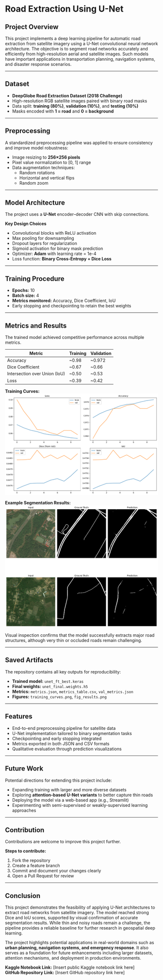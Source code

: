 # Road Extraction Using U-Net

## Project Overview
This project implements a deep learning pipeline for automatic road extraction from satellite imagery using a U-Net convolutional neural network architecture. The objective is to segment road networks accurately and efficiently from high-resolution aerial and satellite images. Such models have important applications in transportation planning, navigation systems, and disaster response scenarios.

---

## Dataset
- **DeepGlobe Road Extraction Dataset (2018 Challenge)**  
- High-resolution RGB satellite images paired with binary road masks  
- Data split: **training (80%)**, **validation (10%)**, and **testing (10%)**  
- Masks encoded with **1 = road** and **0 = background**

---

## Preprocessing
A standardized preprocessing pipeline was applied to ensure consistency and improve model robustness:
- Image resizing to **256×256 pixels**
- Pixel value normalization to [0, 1] range
- Data augmentation techniques:  
  - Random rotations  
  - Horizontal and vertical flips  
  - Random zoom  

---

## Model Architecture
The project uses a **U-Net** encoder–decoder CNN with skip connections.

**Key Design Choices**
- Convolutional blocks with ReLU activation
- Max pooling for downsampling
- Dropout layers for regularization
- Sigmoid activation for binary mask prediction
- Optimizer: **Adam** with learning rate = 1e-4
- Loss function: **Binary Cross-Entropy + Dice Loss**

---

## Training Procedure
- **Epochs:** 10  
- **Batch size:** 4  
- **Metrics monitored:** Accuracy, Dice Coefficient, IoU  
- Early stopping and checkpointing to retain the best weights  

---

## Metrics and Results
The trained model achieved competitive performance across multiple metrics.  

| Metric              | Training | Validation |
|---------------------|----------|------------|
| Accuracy            | ~0.98    | ~0.972     |
| Dice Coefficient    | ~0.67    | ~0.66      |
| Intersection over Union (IoU) | ~0.50 | ~0.53 |
| Loss                | ~0.39    | ~0.42      |

**Training Curves:**  
![Training Curves](training_curves.png)

**Example Segmentation Results:**  
![Segmentation Results](fig_results.png)

Visual inspection confirms that the model successfully extracts major road structures, although very thin or occluded roads remain challenging.

---

## Saved Artifacts
The repository contains all key outputs for reproducibility:
- **Trained model:** `unet_ft_best.keras`
- **Final weights:** `unet_final.weights.h5`
- **Metrics:** `metrics.json`, `metrics_table.csv`, `val_metrics.json`
- **Figures:** `training_curves.png`, `fig_results.png`

---

## Features
- End-to-end preprocessing pipeline for satellite data  
- U-Net implementation tailored to binary segmentation tasks  
- Checkpointing and early stopping integrated  
- Metrics exported in both JSON and CSV formats  
- Qualitative evaluation through prediction visualizations  

---

## Future Work
Potential directions for extending this project include:
- Expanding training with larger and more diverse datasets  
- Exploring **attention-based U-Net variants** to better capture thin roads  
- Deploying the model via a web-based app (e.g., Streamlit)  
- Experimenting with semi-supervised or weakly-supervised learning approaches  

---

## Contribution
Contributions are welcome to improve this project further.  

**Steps to contribute:**
1. Fork the repository  
2. Create a feature branch  
3. Commit and document your changes clearly  
4. Open a Pull Request for review  

---

## Conclusion
This project demonstrates the feasibility of applying U-Net architectures to extract road networks from satellite imagery. The model reached strong Dice and IoU scores, supported by visual confirmation of accurate segmentation results. While thin and noisy roads remain a challenge, the pipeline provides a reliable baseline for further research in geospatial deep learning.  

The project highlights potential applications in real-world domains such as **urban planning, navigation systems, and emergency response**. It also serves as a foundation for future enhancements including larger datasets, attention mechanisms, and deployment in production environments.  

**Kaggle Notebook Link:** [Insert public Kaggle notebook link here]  
**GitHub Repository Link:** [Insert GitHub repository link here]  
